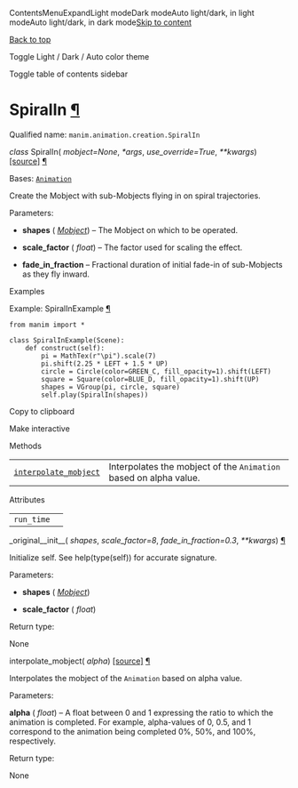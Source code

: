 ContentsMenuExpandLight modeDark modeAuto light/dark, in light modeAuto light/dark, in dark mode[Skip to content](https://docs.manim.community/en/stable/reference/manim.animation.creation.SpiralIn.html#furo-main-content)

[Back to top](https://docs.manim.community/en/stable/reference/manim.animation.creation.SpiralIn.html#)

Toggle Light / Dark / Auto color theme

Toggle table of contents sidebar

# SpiralIn [¶](https://docs.manim.community/en/stable/reference/manim.animation.creation.SpiralIn.html\#spiralin "Link to this heading")

Qualified name: `manim.animation.creation.SpiralIn`

_class_ SpiralIn( _mobject=None_, _\*args_, _use\_override=True_, _\*\*kwargs_) [\[source\]](https://docs.manim.community/en/stable/_modules/manim/animation/creation.html#SpiralIn) [¶](https://docs.manim.community/en/stable/reference/manim.animation.creation.SpiralIn.html#manim.animation.creation.SpiralIn "Link to this definition")

Bases: [`Animation`](https://docs.manim.community/en/stable/reference/manim.animation.animation.Animation.html#manim.animation.animation.Animation "manim.animation.animation.Animation")

Create the Mobject with sub-Mobjects flying in on spiral trajectories.

Parameters:

- **shapes** ( [_Mobject_](https://docs.manim.community/en/stable/reference/manim.mobject.mobject.Mobject.html#manim.mobject.mobject.Mobject "manim.mobject.mobject.Mobject")) – The Mobject on which to be operated.

- **scale\_factor** ( _float_) – The factor used for scaling the effect.

- **fade\_in\_fraction** – Fractional duration of initial fade-in of sub-Mobjects as they fly inward.


Examples

Example: SpiralInExample [¶](https://docs.manim.community/en/stable/reference/manim.animation.creation.SpiralIn.html#spiralinexample)

```
from manim import *

class SpiralInExample(Scene):
    def construct(self):
        pi = MathTex(r"\pi").scale(7)
        pi.shift(2.25 * LEFT + 1.5 * UP)
        circle = Circle(color=GREEN_C, fill_opacity=1).shift(LEFT)
        square = Square(color=BLUE_D, fill_opacity=1).shift(UP)
        shapes = VGroup(pi, circle, square)
        self.play(SpiralIn(shapes))

```

Copy to clipboard

Make interactive

Methods

|     |     |
| --- | --- |
| [`interpolate_mobject`](https://docs.manim.community/en/stable/reference/manim.animation.creation.SpiralIn.html#manim.animation.creation.SpiralIn.interpolate_mobject "manim.animation.creation.SpiralIn.interpolate_mobject") | Interpolates the mobject of the `Animation` based on alpha value. |

Attributes

|     |     |
| --- | --- |
| `run_time` |  |

\_original\_\_init\_\_( _shapes_, _scale\_factor=8_, _fade\_in\_fraction=0.3_, _\*\*kwargs_) [¶](https://docs.manim.community/en/stable/reference/manim.animation.creation.SpiralIn.html#manim.animation.creation.SpiralIn._original__init__ "Link to this definition")

Initialize self. See help(type(self)) for accurate signature.

Parameters:

- **shapes** ( [_Mobject_](https://docs.manim.community/en/stable/reference/manim.mobject.mobject.Mobject.html#manim.mobject.mobject.Mobject "manim.mobject.mobject.Mobject"))

- **scale\_factor** ( _float_)


Return type:

None

interpolate\_mobject( _alpha_) [\[source\]](https://docs.manim.community/en/stable/_modules/manim/animation/creation.html#SpiralIn.interpolate_mobject) [¶](https://docs.manim.community/en/stable/reference/manim.animation.creation.SpiralIn.html#manim.animation.creation.SpiralIn.interpolate_mobject "Link to this definition")

Interpolates the mobject of the `Animation` based on alpha value.

Parameters:

**alpha** ( _float_) – A float between 0 and 1 expressing the ratio to which the animation
is completed. For example, alpha-values of 0, 0.5, and 1 correspond
to the animation being completed 0%, 50%, and 100%, respectively.

Return type:

None